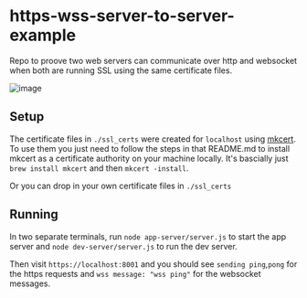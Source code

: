 # https-wss-server-to-server-example

Repo to proove two web servers can communicate over http and websocket when both are running SSL using the same
certificate files.

![image](https://user-images.githubusercontent.com/2157412/236303914-70f57daf-4e57-42d9-b3f7-d53d60c8d4d2.png)

## Setup

The certificate files in `./ssl_certs` were created for `localhost`
using [mkcert](https://github.com/FiloSottile/mkcert).  
To use them you just need to follow the steps in that README.md to install mkcert as a certificate authority on
your machine locally. It's bascially just `brew install mkcert` and then `mkcert -install`.

Or you can drop in your own certificate files in `./ssl_certs`

## Running

In two separate terminals, run `node app-server/server.js` to start the app server and `node dev-server/server.js`
to run the dev server.

Then visit `https://localhost:8001` and you should see `sending ping`,`pong` for the https
requests and
`wss message: "wss ping"` for the websocket messages.
